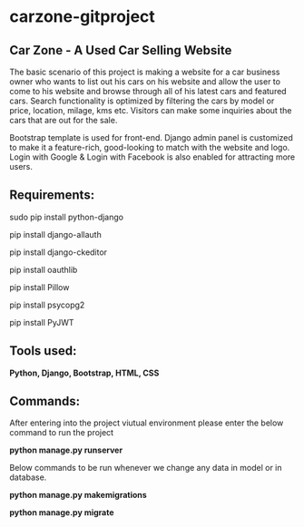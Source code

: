 # carzone-gitproject


## Car Zone - A Used Car Selling Website

The basic scenario of this project is making a website for a car business owner 
who wants to list out his cars on his website and allow the user to come to his website
and browse through all of his latest cars and featured cars. Search functionality is optimized by filtering the cars by model or price, location, milage, kms etc. 
Visitors can make some inquiries about the cars that are out for the sale.

Bootstrap template is used for front-end. Django admin panel is customized to make it a feature-rich, good-looking to match with the website and logo.
Login with Google & Login with Facebook is also enabled for attracting more users. 


## Requirements:

  sudo pip install python-django

  pip install django-allauth
  
  pip install django-ckeditor
  
  pip install oauthlib
  
  pip install Pillow
  
  pip install psycopg2
  
  pip install PyJWT

## Tools used:
 
  **Python, Django, Bootstrap, HTML, CSS**

## Commands:

  After entering into the project viutual environment please enter the below command to run the project

  **python manage.py runserver**

  Below commands to be run whenever we change any data in model or in database.
  
  **python manage.py makemigrations**

  **python manage.py migrate**

